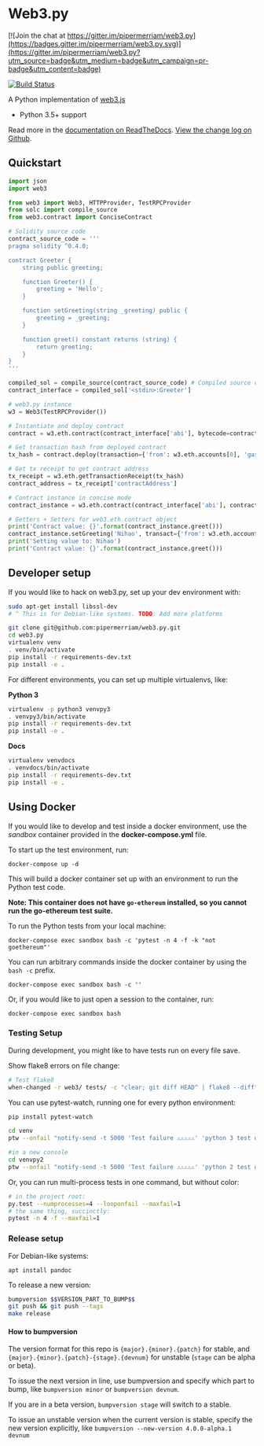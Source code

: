 # Web3.py

[![Join the chat at https://gitter.im/pipermerriam/web3.py](https://badges.gitter.im/pipermerriam/web3.py.svg)](https://gitter.im/pipermerriam/web3.py?utm_source=badge&utm_medium=badge&utm_campaign=pr-badge&utm_content=badge)

[![Build Status](https://travis-ci.org/pipermerriam/web3.py.png)](https://travis-ci.org/pipermerriam/web3.py)
   

A Python implementation of [web3.js](https://github.com/ethereum/web3.js)

* Python 3.5+ support

Read more in the [documentation on ReadTheDocs](http://web3py.readthedocs.io/). [View the change log on Github](docs/releases.rst).

## Quickstart

```python
import json
import web3

from web3 import Web3, HTTPProvider, TestRPCProvider
from solc import compile_source
from web3.contract import ConciseContract

# Solidity source code
contract_source_code = '''
pragma solidity ^0.4.0;

contract Greeter {
    string public greeting;

    function Greeter() {
        greeting = 'Hello';
    }

    function setGreeting(string _greeting) public {
        greeting = _greeting;
    }

    function greet() constant returns (string) {
        return greeting;
    }
}
'''

compiled_sol = compile_source(contract_source_code) # Compiled source code
contract_interface = compiled_sol['<stdin>:Greeter']

# web3.py instance
w3 = Web3(TestRPCProvider())

# Instantiate and deploy contract
contract = w3.eth.contract(contract_interface['abi'], bytecode=contract_interface['bin'])

# Get transaction hash from deployed contract
tx_hash = contract.deploy(transaction={'from': w3.eth.accounts[0], 'gas': 410000})

# Get tx receipt to get contract address
tx_receipt = w3.eth.getTransactionReceipt(tx_hash)
contract_address = tx_receipt['contractAddress']

# Contract instance in concise mode
contract_instance = w3.eth.contract(contract_interface['abi'], contract_address, ContractFactoryClass=ConciseContract)

# Getters + Setters for web3.eth.contract object
print('Contract value: {}'.format(contract_instance.greet()))
contract_instance.setGreeting('Nihao', transact={'from': w3.eth.accounts[0]})
print('Setting value to: Nihao')
print('Contract value: {}'.format(contract_instance.greet()))
```

## Developer setup

If you would like to hack on web3.py, set up your dev environment with:

```sh
sudo apt-get install libssl-dev
# ^ This is for Debian-like systems. TODO: Add more platforms

git clone git@github.com:pipermerriam/web3.py.git
cd web3.py
virtualenv venv
. venv/bin/activate
pip install -r requirements-dev.txt
pip install -e .
```

For different environments, you can set up multiple virtualenvs, like:

**Python 3**

```sh
virtualenv -p python3 venvpy3
. venvpy3/bin/activate
pip install -r requirements-dev.txt
pip install -e .
```

**Docs**

```sh
virtualenv venvdocs
. venvdocs/bin/activate
pip install -r requirements-dev.txt
pip install -e .
```

## Using Docker

If you would like to develop and test inside a docker environment, use the *sandbox* container provided in the **docker-compose.yml** file.

To start up the test environment, run:

```
docker-compose up -d
```

This will build a docker container set up with an environment to run the Python test code.  

**Note: This container does not have `go-ethereum` installed, so you cannot run the go-ethereum test suite.**

To run the Python tests from your local machine:

```
docker-compose exec sandbox bash -c 'pytest -n 4 -f -k "not goethereum"'
```

You can run arbitrary commands inside the docker container by using the `bash -c` prefix.

```
docker-compose exec sandbox bash -c ''
```

Or, if you would like to just open a session to the container, run:

```
docker-compose exec sandbox bash
```

### Testing Setup

During development, you might like to have tests run on every file save.

Show flake8 errors on file change:

```sh
# Test flake8
when-changed -r web3/ tests/ -c "clear; git diff HEAD^ | flake8 --diff"
```

You can use pytest-watch, running one for every python environment:

```sh
pip install pytest-watch

cd venv
ptw --onfail "notify-send -t 5000 'Test failure ⚠⚠⚠⚠⚠' 'python 3 test on web3.py failed'" ../tests ../web3

#in a new console
cd venvpy2
ptw --onfail "notify-send -t 5000 'Test failure ⚠⚠⚠⚠⚠' 'python 2 test on web3.py failed'" ../tests ../web3
```

Or, you can run multi-process tests in one command, but without color:

```sh
# in the project root:
py.test --numprocesses=4 --looponfail --maxfail=1
# the same thing, succinctly:
pytest -n 4 -f --maxfail=1
```

### Release setup

For Debian-like systems:
```
apt install pandoc
```

To release a new version:

```sh
bumpversion $$VERSION_PART_TO_BUMP$$
git push && git push --tags
make release
```

#### How to bumpversion

The version format for this repo is `{major}.{minor}.{patch}` for stable, and
`{major}.{minor}.{patch}-{stage}.{devnum}` for unstable (`stage` can be alpha or beta).

To issue the next version in line, use bumpversion and specify which part to bump,
like `bumpversion minor` or `bumpversion devnum`.

If you are in a beta version, `bumpversion stage` will switch to a stable.

To issue an unstable version when the current version is stable, specify the
new version explicitly, like `bumpversion --new-version 4.0.0-alpha.1 devnum`
